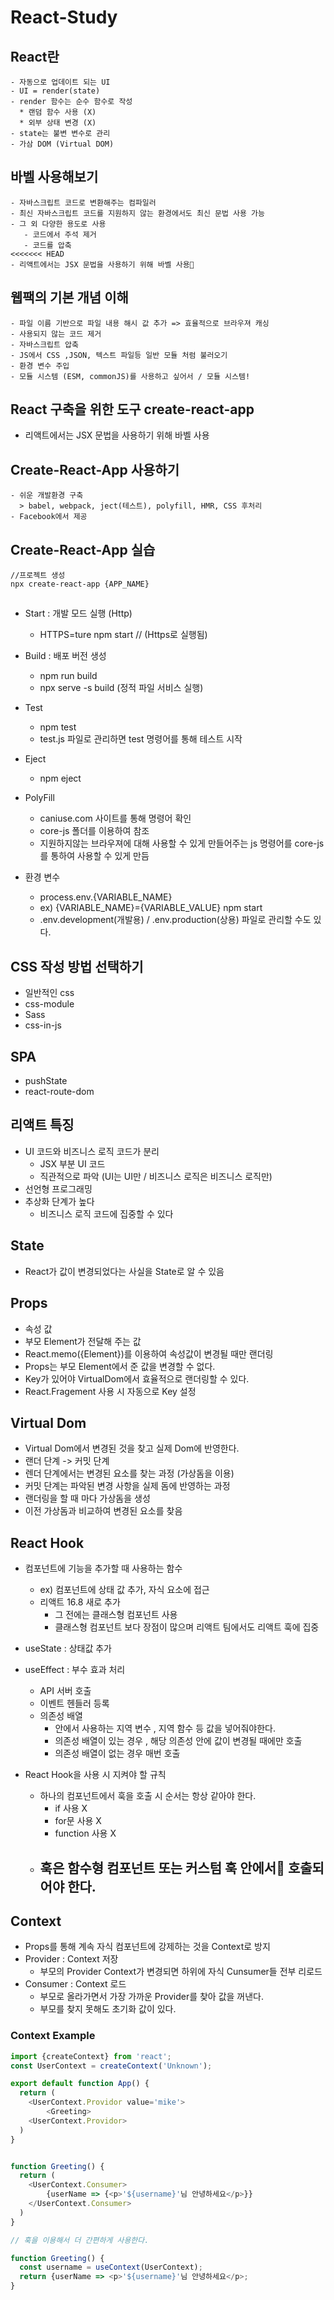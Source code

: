 # React-Study

## React란
```
- 자동으로 업데이트 되는 UI
- UI = render(state)
- render 함수는 순수 함수로 작성
  * 랜덤 함수 사용 (X)
  * 외부 상태 변경 (X)
- state는 불변 변수로 관리
- 가삼 DOM (Virtual DOM) 
```


## 바벨 사용해보기
```
- 자바스크립트 코드로 변환해주는 컴파일러
- 최신 자바스크립트 코드를 지원하지 않는 환경에서도 최신 문법 사용 가능
- 그 외 다양한 용도로 사용
   - 코드에서 주석 제거 
   - 코드를 압축
<<<<<<< HEAD
- 리액트에서는 JSX 문법을 사용하기 위해 바벨 사용
```

## 웹팩의 기본 개념 이해
```
- 파일 이름 기반으로 파일 내용 해시 값 추가 => 효율적으로 브라우져 캐싱
- 사용되지 않는 코드 제거
- 자바스크립트 압축
- JS에서 CSS ,JSON, 텍스트 파일등 일반 모듈 처럼 불러오기 
- 환경 변수 주입
- 모듈 시스템 (ESM, commonJS)를 사용하고 싶어서 / 모듈 시스템!
```

## React 구축을 위한 도구 create-react-app 
- 리액트에서는 JSX 문법을 사용하기 위해 바벨 사용
 
## Create-React-App 사용하기
```
- 쉬운 개발환경 구축
  > babel, webpack, ject(테스트), polyfill, HMR, CSS 후처리
- Facebook에서 제공
```

## Create-React-App 실습
```
//프로젝트 생성
npx create-react-app {APP_NAME}
```

## 
- Start : 개발 모드 실행 (Http) 
  - HTTPS=ture npm start // (Https로 실행됨)
- Build : 배포 버전 생성
  -  npm run build
  -  npx serve -s build (정적 파일 서비스 실행) 
- Test
  -  npm test
  -  test.js 파일로 관리하면 test 명령어를 통해 테스트 시작
- Eject
  -  npm eject

- PolyFill
  - caniuse.com 사이트를 통해 명령어 확인
  - core-js 폴더를 이용하여 참조
  - 지원하지않는 브라우져에 대해 사용할 수 있게 만들어주는 js 명령어를 core-js를 통하여 사용할 수 있게 만듬

- 환경 변수
  - process.env.{VARIABLE_NAME} 
  - ex) {VARIABLE_NAME}={VARIABLE_VALUE} npm start
  - .env.development(개발용) / .env.production(상용) 파일로 관리할 수도 있다.


## CSS 작성 방법 선택하기
- 일반적인 css
- css-module
- Sass
- css-in-js


## SPA
- pushState
- react-route-dom


## 리액트 특징
- UI 코드와 비즈니스 로직 코드가 분리 
  - JSX 부분 UI 코드
  - 직관적으로 파악 (UI는 UI만 / 비즈니스 로직은 비즈니스 로직만)
- 선언형 프로그래밍 
- 추상화 단계가 높다 
  - 비즈니스 로직 코드에 집중할 수 있다 

## State
  - React가 값이 변경되었다는 사실을 State로 알 수 있음 
## Props 
  - 속성 값
  - 부모 Element가 전달해 주는 값
  - React.memo({Element})를 이용하여 속성값이 변경될 때만 랜더링 
  - Props는 부모 Element에서 준 값을 변경할 수 없다.
  - Key가 있어야 VirtualDom에서 효율적으로 랜더링할 수 있다.
  - React.Fragement 사용 시 자동으로 Key 설정

  ## Virtual Dom
  - Virtual Dom에서 변경된 것을 찾고 실제 Dom에 반영한다.
  - 랜더 단계 -> 커밋 단계 
  - 렌더 단계에서는 변경된 요소를 찾는 과정 (가상돔을 이용)
  - 커밋 단계는 파악된 변경 사항을 실제 돔에 반영하는 과정  
  - 랜더링을 할 때 마다 가상돔을 생성 
  - 이전 가상돔과 비교하여 변경된 요소를 찾음 

  ## React Hook
  - 컴포넌트에 기능을 추가할 때 사용하는 함수
    - ex) 컴포넌트에 상태 값 추가, 자식 요소에 접근
    - 리액트 16.8 새로 추가
      - 그 전에는 클래스형 컴포넌트 사용
      - 클래스형 컴포넌트 보다 장점이 많으며 리액트 팀에서도 리액트 훅에 집중
  - useState : 상태값 추가 
  - useEffect : 부수 효과 처리 
    - API 서버 호출 
    - 이벤트 헨들러 등록
    - 의존성 배열 
      - 안에서 사용하는 지역 변수 , 지역 함수 등 값을 넣어줘야한다. 
      - 의존성 배열이 있는 경우 , 해당 의존성 안에 값이 변경될 때에만 호출
      - 의존성 배열이 없는 경우 매번 호출 
      
  - React Hook을 사용 시 지켜야 할 규칙
    - 하나의 컴포넌트에서 훅을 호출 시 순서는 항상 같아야 한다.
      - if 사용 X
      - for문 사용 X
      - function 사용 X
    - 훅은 함수형 컴포넌트 또는 커스텀 훅 안에서 호출되어야 한다.
      - 

  ## Context
  - Props를 통해 계속 자식 컴포넌트에 강제하는 것을 Context로 방지
  - Provider : Context 저장 
    - 부모의 Provider Context가 변경되면 하위에 자식 Cunsumer들 전부 리로드
  - Consumer : Context 로드
    - 부모로 올라가면서 가장 가까운 Provider를 찾아 값을 꺼낸다.
    - 부모를 찾지 못해도 초기화 값이 있다.

### Context Example
```javascript
import {createContext} from 'react';
const UserContext = createContext('Unknown');

export default function App() {
  return (
    <UserContext.Providor value='mike'>
        <Greeting>
    <UserContext.Providor>
  )
}


function Greeting() {
  return (
    <UserContext.Consumer>
        {userName => {<p>'${username}'님 안녕하세요</p>}}
    </UserContext.Consumer>
  )
}

// 훅을 이용해서 더 간편하게 사용한다.

function Greeting() {
  const username = useContext(UserContext);
  return {userName => <p>'${username}'님 안녕하세요</p>;
}

```